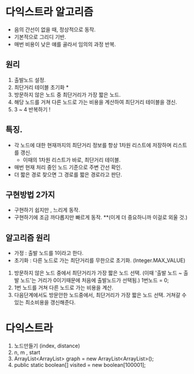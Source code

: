 # 다익스트라 알고리즘
- 음의 간선이 없을 때, 정상적으로 동작.
- 기본적으로 그리디 기반.
- 매번 비용이 낮은 얘를 골라서 임의의 과정 반복.


## 원리
1. 출발노드 설정.
2. 최단거리 테이블 초기화 *
3. 방문하지 않은 노드 중 최단거리가 가장 짧은 노드.
4. 해당 노드를 거쳐 다른 노드로 가는 비용을 계산하여 최단거리 테이블을 갱신.
5. 3 ~ 4 반복하기 !

## 특징.
- 각 노드에 대한 현재까지의 최단거리 정보를 항상 1차원 리스트에 저장하며 리스트를 갱신.
  - 이때의 1차원 리스트가 바로, 최단거리 테이블.
- 매번 현재 처리 중인 노드 기준으로 주변 간선 확인.
- 더 짧은 경로 찾으면 그 경로를 짧은 경로라고 판단.


## 구현방법 2가지
- 구현하기 쉽지만 , 느리게 동작.
- 구현하기에 조금 까다롭지만 빠르게 동작. **(이게 더 중요하니까 이걸로 외울 것.)
   
## 알고리즘 원리
- 가정 : 출발 노드를 1이라고 한다.
- 초기화 : 다른 노드로 가는 최단거리를 무한으로 초기화. (Integer.MAX_VALUE)

1. 방문하지 않은 노드 중에서 최단거리가 가장 짧은 노드 선택. (이때 '출발 노드 ~ 출발 노드'는 거리가 0이기때문에 처음에 출발노드가 선택됨.)    1번노드 = 0;
2. 1번 노드를 거쳐 다른 노드로 가는 비용을 계산. 
3. 다음단계에서도 방문안한 노드중에서, 최단거리가 가장 짧은 노드 선택. 거쳐갈 수 있는 최소비용을 갱신해준다.

# 다익스트라
1. 노드만들기 (index, distance)
2. n, m , start
3. ArrayList<ArrayList<Node>> graph = new ArrayList<ArrayList<Node>>();
4. public static boolean[] visited = new boolean[100001];

